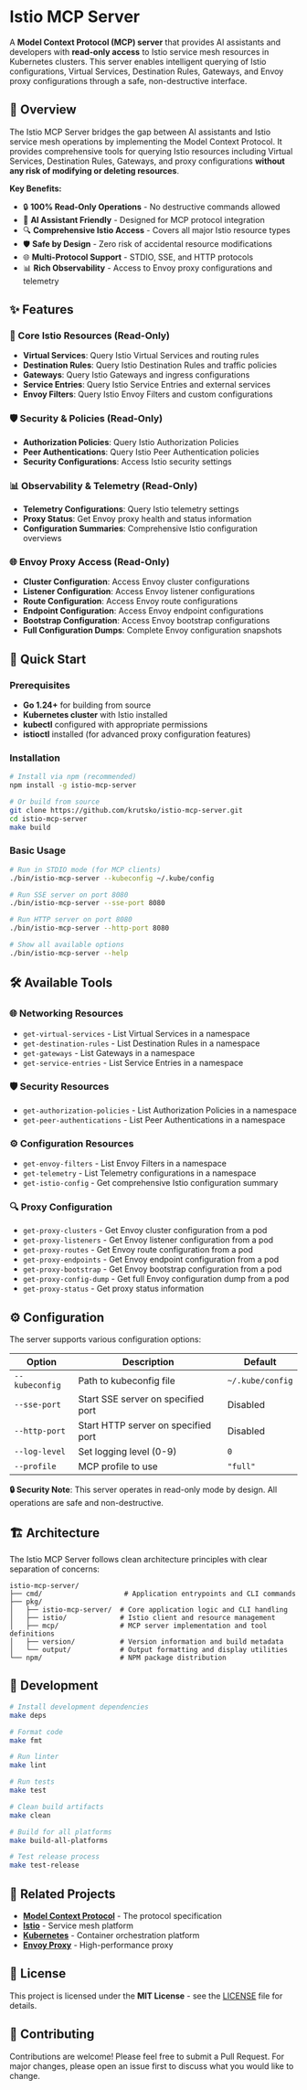 # Istio MCP Server

A **Model Context Protocol (MCP) server** that provides AI assistants and developers with **read-only access** to Istio service mesh resources in Kubernetes clusters. This server enables intelligent querying of Istio configurations, Virtual Services, Destination Rules, Gateways, and Envoy proxy configurations through a safe, non-destructive interface.

## 🚀 Overview

The Istio MCP Server bridges the gap between AI assistants and Istio service mesh operations by implementing the Model Context Protocol. It provides comprehensive tools for querying Istio resources including Virtual Services, Destination Rules, Gateways, and proxy configurations **without any risk of modifying or deleting resources**.

**Key Benefits:**
- 🔒 **100% Read-Only Operations** - No destructive commands allowed
- 🤖 **AI Assistant Friendly** - Designed for MCP protocol integration
- 🔍 **Comprehensive Istio Access** - Covers all major Istio resource types
- 🛡️ **Safe by Design** - Zero risk of accidental resource modifications
- 🌐 **Multi-Protocol Support** - STDIO, SSE, and HTTP protocols
- 📊 **Rich Observability** - Access to Envoy proxy configurations and telemetry

## ✨ Features

### 🔧 Core Istio Resources (Read-Only)
- **Virtual Services**: Query Istio Virtual Services and routing rules
- **Destination Rules**: Query Istio Destination Rules and traffic policies
- **Gateways**: Query Istio Gateways and ingress configurations
- **Service Entries**: Query Istio Service Entries and external services
- **Envoy Filters**: Query Istio Envoy Filters and custom configurations

### 🛡️ Security & Policies (Read-Only)
- **Authorization Policies**: Query Istio Authorization Policies
- **Peer Authentications**: Query Istio Peer Authentication policies
- **Security Configurations**: Access Istio security settings

### 📊 Observability & Telemetry (Read-Only)
- **Telemetry Configurations**: Query Istio telemetry settings
- **Proxy Status**: Get Envoy proxy health and status information
- **Configuration Summaries**: Comprehensive Istio configuration overviews

### 🌐 Envoy Proxy Access (Read-Only)
- **Cluster Configuration**: Access Envoy cluster configurations
- **Listener Configuration**: Access Envoy listener configurations
- **Route Configuration**: Access Envoy route configurations
- **Endpoint Configuration**: Access Envoy endpoint configurations
- **Bootstrap Configuration**: Access Envoy bootstrap configurations
- **Full Configuration Dumps**: Complete Envoy configuration snapshots

## 🚀 Quick Start

### Prerequisites

- **Go 1.24+** for building from source
- **Kubernetes cluster** with Istio installed
- **kubectl** configured with appropriate permissions
- **istioctl** installed (for advanced proxy configuration features)

### Installation

```bash
# Install via npm (recommended)
npm install -g istio-mcp-server

# Or build from source
git clone https://github.com/krutsko/istio-mcp-server.git
cd istio-mcp-server
make build
```

### Basic Usage

```bash
# Run in STDIO mode (for MCP clients)
./bin/istio-mcp-server --kubeconfig ~/.kube/config

# Run SSE server on port 8080
./bin/istio-mcp-server --sse-port 8080

# Run HTTP server on port 8080
./bin/istio-mcp-server --http-port 8080

# Show all available options
./bin/istio-mcp-server --help
```

## 🛠️ Available Tools

### 🌐 Networking Resources
- `get-virtual-services` - List Virtual Services in a namespace
- `get-destination-rules` - List Destination Rules in a namespace  
- `get-gateways` - List Gateways in a namespace
- `get-service-entries` - List Service Entries in a namespace

### 🛡️ Security Resources
- `get-authorization-policies` - List Authorization Policies in a namespace
- `get-peer-authentications` - List Peer Authentications in a namespace

### ⚙️ Configuration Resources
- `get-envoy-filters` - List Envoy Filters in a namespace
- `get-telemetry` - List Telemetry configurations in a namespace
- `get-istio-config` - Get comprehensive Istio configuration summary

### 🔍 Proxy Configuration
- `get-proxy-clusters` - Get Envoy cluster configuration from a pod
- `get-proxy-listeners` - Get Envoy listener configuration from a pod
- `get-proxy-routes` - Get Envoy route configuration from a pod
- `get-proxy-endpoints` - Get Envoy endpoint configuration from a pod
- `get-proxy-bootstrap` - Get Envoy bootstrap configuration from a pod
- `get-proxy-config-dump` - Get full Envoy configuration dump from a pod
- `get-proxy-status` - Get proxy status information

## ⚙️ Configuration

The server supports various configuration options:

| Option | Description | Default |
|--------|-------------|---------|
| `--kubeconfig` | Path to kubeconfig file | `~/.kube/config` |
| `--sse-port` | Start SSE server on specified port | Disabled |
| `--http-port` | Start HTTP server on specified port | Disabled |
| `--log-level` | Set logging level (0-9) | `0` |
| `--profile` | MCP profile to use | `"full"` |

**🔒 Security Note**: This server operates in read-only mode by design. All operations are safe and non-destructive.

## 🏗️ Architecture

The Istio MCP Server follows clean architecture principles with clear separation of concerns:

```
istio-mcp-server/
├── cmd/                    # Application entrypoints and CLI commands
├── pkg/
│   ├── istio-mcp-server/  # Core application logic and CLI handling
│   ├── istio/             # Istio client and resource management
│   ├── mcp/               # MCP server implementation and tool definitions
│   ├── version/           # Version information and build metadata
│   └── output/            # Output formatting and display utilities
└── npm/                   # NPM package distribution
```

## 🧪 Development

```bash
# Install development dependencies
make deps

# Format code
make fmt

# Run linter
make lint

# Run tests
make test

# Clean build artifacts
make clean

# Build for all platforms
make build-all-platforms

# Test release process
make test-release
```

## 🔗 Related Projects

- **[Model Context Protocol](https://modelcontextprotocol.io/)** - The protocol specification
- **[Istio](https://istio.io/)** - Service mesh platform
- **[Kubernetes](https://kubernetes.io/)** - Container orchestration platform
- **[Envoy Proxy](https://www.envoyproxy.io/)** - High-performance proxy

## 📄 License

This project is licensed under the **MIT License** - see the [LICENSE](LICENSE) file for details.

## 🤝 Contributing

Contributions are welcome! Please feel free to submit a Pull Request. For major changes, please open an issue first to discuss what you would like to change.


